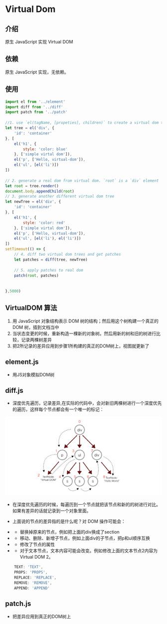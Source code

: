 # Virtual Dom

## 介绍

原生 JavaScript 实现 Virtual DOM

## 依赖

原生 JavaScript 实现，无依赖。

## 使用

```js
import el from '../element'
import diff from '../diff'
import patch from '../patch'

//1. use `el(tagName, [propeties], children)` to create a virtual dom tree
let tree = el('div', {
    'id': 'container'
}, [
    el('h1', {
        style: 'color: blue'
    }, ['simple virtal dom']),
    el('p', ['Hello, virtual-dom']),
    el('ul', [el('li')])
])

// 2. generate a real dom from virtual dom. `root` is a `div` element
let root = tree.render()
document.body.appendChild(root)
// 3. generate another different virtual dom tree
let newTree = el('div', {
    'id': 'container'
}, [
    el('h1', {
        style: 'color: red'
    }, ['simple virtal dom']),
    el('p', ['Hello, virtual-dom']),
    el('ul', [el('li'), el('li')])
])
setTimeout(() => {
    // 4. diff two virtual dom trees and get patches
    let patches = diff(tree, newTree)

    // 5. apply patches to real dom
    patch(root, patches)


},5000)
```

## VirtualDOM 算法

1. 用 JavaScript 对象结构表示 DOM 树的结构；然后用这个树构建一个真正的 DOM 树，插到文档当中
1. 当状态变更的时候，重新构造一棵新的对象树。然后用新的树和旧的树进行比较，记录两棵树差异
1. 把2所记录的差异应用到步骤1所构建的真正的DOM树上，视图就更新了

## element.js

- 用JS对象模拟DOM树

## diff.js

- 深度优先遍历，记录差异,在实际的代码中，会对新旧两棵树进行一个深度优先的遍历，这样每个节点都会有一个唯一的标记：

![dfsTREE](https://github.com/ChesterBu/Wheels/blob/master/VirtualDom/dfsTree.png?raw=true)

- 在深度优先遍历的时候，每遍历到一个节点就把该节点和新的的树进行对比。如果有差异的话就记录到一个对象里面。

- 上面说的节点的差异指的是什么呢？对 DOM 操作可能会：

- - 替换掉原来的节点，例如把上面的div换成了section
- - 移动、删除、新增子节点，例如上面div的子节点，把p和ul顺序互换
- - 修改了节点的属性
- - 对于文本节点，文本内容可能会改变。例如修改上面的文本节点2内容为Virtual DOM 2。

```js
    TEXT: 'TEXT',
    PROPS: 'PROPS',
    REPLACE: 'REPLACE',
    REMOVE: 'REMOVE',
    APPEND: 'APPEND'

```

## patch.js

- 把差异应用到真正的DOM树上
